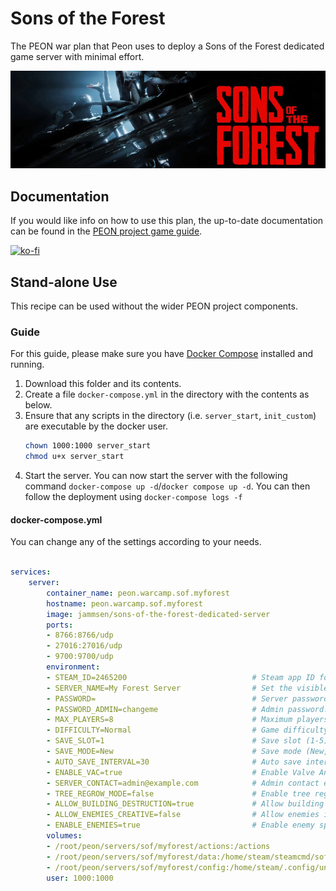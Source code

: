 # Sons of the Forest

The PEON war plan that Peon uses to deploy a Sons of the Forest dedicated game server with minimal effort.

![Sons of the Forest](./logo.png)

## Documentation

If you would like info on how to use this plan, the up-to-date documentation can be found in the [PEON project game guide](http://docs.warcamp.org/guides/games/sof/).

[![ko-fi](https://ko-fi.com/img/githubbutton_sm.svg)](https://ko-fi.com/K3K567ILJ)

## Stand-alone Use

This recipe can be used without the wider PEON project components.

### Guide

For this guide, please make sure you have [Docker Compose](https://docs.docker.com.zh.xy2401.com/v17.12/compose/install/) installed and running.

1. Download this folder and its contents.
2. Create a file `docker-compose.yml` in the directory with the contents as below.
3. Ensure that any scripts in the directory (i.e. `server_start`, `init_custom`) are executable by the docker user.
    ```bash
    chown 1000:1000 server_start
    chmod u+x server_start
    ```
4. Start the server. You can now start the server with the following command `docker-compose up -d`/`docker compose up -d`. You can then follow the deployment using `docker-compose logs -f`

#### docker-compose.yml

You can change any of the settings according to your needs.

```yml

services:
    server:
        container_name: peon.warcamp.sof.myforest
        hostname: peon.warcamp.sof.myforest
        image: jammsen/sons-of-the-forest-dedicated-server
        ports:
        - 8766:8766/udp
        - 27016:27016/udp
        - 9700:9700/udp
        environment:
        - STEAM_ID=2465200                            # Steam app ID for Sons of the Forest.
        - SERVER_NAME=My Forest Server                # Set the visible name for your server.
        - PASSWORD=                                   # Server password (leave empty for public).
        - PASSWORD_ADMIN=changeme                     # Admin password.
        - MAX_PLAYERS=8                               # Maximum players (1-8).
        - DIFFICULTY=Normal                           # Game difficulty (Peaceful, Normal, Hard).
        - SAVE_SLOT=1                                 # Save slot (1-5).
        - SAVE_MODE=New                               # Save mode (New, Continue).
        - AUTO_SAVE_INTERVAL=30                       # Auto save interval in minutes.
        - ENABLE_VAC=true                             # Enable Valve Anti-Cheat.
        - SERVER_CONTACT=admin@example.com            # Admin contact email.
        - TREE_REGROW_MODE=false                      # Enable tree regrowth.
        - ALLOW_BUILDING_DESTRUCTION=true             # Allow building destruction.
        - ALLOW_ENEMIES_CREATIVE=false                # Allow enemies in creative mode.
        - ENABLE_ENEMIES=true                         # Enable enemy spawning.
        volumes:
        - /root/peon/servers/sof/myforest/actions:/actions
        - /root/peon/servers/sof/myforest/data:/home/steam/steamcmd/sof
        - /root/peon/servers/sof/myforest/config:/home/steam/.config/unity3d/Endnight/SonsOfTheForestDS
        user: 1000:1000
```
